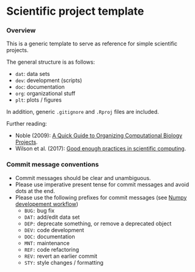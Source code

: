 # Scientific project template

### Overview 
This is a generic template to serve as reference for simple scientific projects.

The general structure is as follows:
- `dat`: data sets
- `dev`: development (scripts)
- `doc`: documentation
- `org`: organizational stuff
- `plt`: plots / figures

In addition, generic `.gitignore` and `.Rproj` files are included. 

Further reading:
- Noble (2009): [A Quick Guide to Organizing Computational Biology Projects](https://doi.org/10.1371/journal.pcbi.1005510).
- Wilson et al. (2017): [Good enough practices in scientific computing](https://doi.org/10.1371/journal.pcbi.1000424).

### Commit message conventions
- Commit messages should be clear and unambiguous.
- Please use imperative present tense for commit messages and avoid dots at the end.
- Please use the following prefixes for commit messages (see [Numpy developement workflow](http://docs.scipy.org/doc/numpy/dev/gitwash/development_workflow.html#writing-the-commit-message))
   - `BUG:` bug fix
   - `DAT:` add/edit data set
   - `DEP:` deprecate something, or remove a deprecated object
   - `DEV:` code development
   - `DOC:` documentation
   - `MNT:` maintenance
   - `REF:` code refactoring
   - `REV:` revert an earlier commit
   - `STY:` style changes / formatting
   
